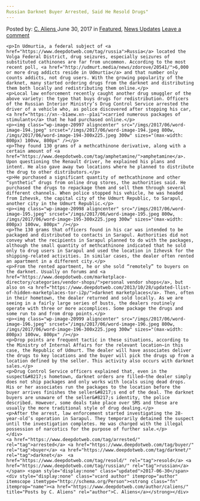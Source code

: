 ```yaml
---
Russian Darknet Buyer Arrested, Said He Resold Drugs"
---
```

<article class="post-listing post-20986 post type-post status-publish format-standard has-post-thumbnail hentry  tag-buyer tag-resold tag-russian">
    <div class="post-inner">
        <span>Posted by: <a href="https://www.deepdotweb.com/author/caliens/" title="">C. Aliens </a></span>
    <span>June 30, 2017</span>
    <span>in <a href="https://www.deepdotweb.com/category/deepdot-news/" rel="category tag">Featured</a>, <a href="https://www.deepdotweb.com/category/news-updates/" rel="category tag">News Updates</a></span>
    <span><a href="https://www.deepdotweb.com/2017/06/30/russian-darknet-buyer-arrested-said-resold-drugs/#respond">Leave a comment</a></span>
    </p>
    <div class="clear"></div>
    
    <p>In Udmurtia, a federal subject of <a href="https://www.deepdotweb.com/tag/russia">Russia</a> located the Volga Federal District, drug seizures, especially seizures of substituted cathinones are far from uncommon. According to the most recent poll, <a href="http://udmurt.media/news/zdorove/20541/">6,000 or more drug addicts reside in Udmurtia</a> and that number only counts addicts, not drug users. With the growing popularity of the darknet, many started ordering drugs from the darknet and distributing them both locally and redistributing them online.</p>
    <p>Local law enforcement recently caught another drug smuggler of the above variety: the type that buys drugs for redistribution. Officers of the Russian Interior Ministry’s Drug Control Service arrested the driver of a vehicle who, as police discovered after stopping his car, <a href="https://xn--b1aew.xn--p1ai">carried numerous packages of stimulants</a> that he had purchased online.</p>
    <p><img class="wp-image-20997 aligncenter" src="/imgs/2017/06/word-image-194.jpeg" srcset="/imgs/2017/06/word-image-194.jpeg 800w, /imgs/2017/06/word-image-194-300x225.jpeg 300w" sizes="(max-width: 800px) 100vw, 800px" /></p>
    <p>They found 130 grams of a methcathinone derivative, along with a certain amount of <a href="https://www.deepdotweb.com/tag/amphetamine/">amphetamine</a>. Upon questioning the Renault driver, he explained his plans and intent. He also gave away two locations where he planned to distribute the drug to other distributors.</p>
    <p>He purchased a significant quantity of methcathinone and other “synthetic” drugs from online drug stores, the authorities said. He purchased the drugs to repackage them and sell them through several different channels. When police stopped his vehicle, he was headed from Izhevsk, the capital city of the Udmurt Republic, to Sarapul, another city in the Udmurt Republic.</p>
    <p><img class="wp-image-20998 aligncenter" src="/imgs/2017/06/word-image-195.jpeg" srcset="/imgs/2017/06/word-image-195.jpeg 800w, /imgs/2017/06/word-image-195-300x225.jpeg 300w" sizes="(max-width: 800px) 100vw, 800px" /></p>
    <p>The 130 grams that officers found in his car was intended to be packaged and distributed to contacts in Sarapul. Authorities did not convey what the recipients in Sarapul planned to do with the packages, although the small quantity of methcathinone indicated that he sold only to drug users in Sarapul and used the location in Izhevsk for the shipping-related activities. In similar cases, the dealer often rented an apartment in a different city.</p>
    <p>From the rented apartment, he or she sold “remotely” to buyers on the darknet. Usually on forums and <a href="https://www.deepdotweb.com/marketplace-directory/categories/vendor-shops/">personal vendor shops</a>, but also on <a href="https://www.deepdotweb.com/2013/10/28/updated-llist-of-hidden-marketplaces-tor-i2p/">darknet marketplaces</a>. Then, often in their hometown, the dealer returned and sold locally. As we are seeing in a fairly large series of busts, the dealers routinely operate with three or more accomplices. Some package the drugs and some run to and from drop points.</p>
    <p><img class="wp-image-20999 aligncenter" src="/imgs/2017/06/word-image-196.jpeg" srcset="/imgs/2017/06/word-image-196.jpeg 800w, /imgs/2017/06/word-image-196-300x225.jpeg 300w" sizes="(max-width: 800px) 100vw, 800px" /></p>
    <p>Drop points are frequent tactic in these situations, according to the Ministry of Internal Affairs for the relevant location—in this case, the Republic of Udmurt. The dealer will have associates deliver the drugs to key locations and the buyer will pick the drugs up from a location defined by the seller. This activity also occurs with darknet sales.</p>
    <p>Drug Control Service officers explained that, even in the suspect&#8217;s hometown, darknet orders are filled—the dealer simply does not ship packages and only works with locals using dead drops. His or her associates run the packages to the location before the buyer arrives finishes the seller&#8217;s end of the deal. The darknet buyers are unaware of the seller&#8217;s identity, the police described. However, some deals take place over SMS and these are usually the more traditional style of drug dealing.</p>
    <p>After the arrest, law enforcement started investigating the 28-year-old’s operation in Sarapul. They temporarily detained the suspect until the investigation completes. He was charged with the illegal possession of narcotics for the purpose of further sale.</p>
    </div>
    <a href="https://www.deepdotweb.com/tag/arrested/" rel="tag">arrested</a> <a href="https://www.deepdotweb.com/tag/buyer/" rel="tag">buyer</a> <a href="https://www.deepdotweb.com/tag/darknet/" rel="tag">darknet</a>  <a href="https://www.deepdotweb.com/tag/resold/" rel="tag">resold</a> <a href="https://www.deepdotweb.com/tag/russian/" rel="tag">russian</a></span> <span style="display:none" class="updated">2017-06-30</span>
    <div style="display:none" class="vcard author" itemprop="author" itemscope itemtype="http://schema.org/Person"><strong class="fn" itemprop="name"><a href="https://www.deepdotweb.com/author/caliens/" title="Posts by C. Aliens" rel="author">C. Aliens</a></strong></div>
    
